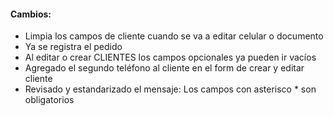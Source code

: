 <h4>Cambios:</h4>  
<ul>   
    <li>Limpia los campos de cliente cuando se va a editar celular o documento</li>
    <li>Ya se registra el pedido</li>
    <li>Al editar o crear CLIENTES los campos opcionales ya pueden ir vacíos</li>
    <li>Agregado el segundo teléfono al cliente en el form de crear y editar cliente</li>
    <li>Revisado y estandarizado el mensaje: Los campos con asterisco * son obligatorios</li>
</ul>